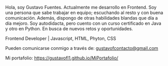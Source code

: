 Hola, soy Gustavo Fuentes. Actualmente me desarrollo en Frontend. Soy una persona que sabe trabajar en equipo; escuchando al resto y con buena comunicación. Además, dispongo de otras habilidades blandas que día a día mejoro. Soy autodidacta, pero cuento con un curso certificado en Java y otro en Python. En busca de nuevos retos y oportunidades.

Frontend Developer | Javascript, HTML, Phyton, CSS

Pueden comunicarse conmigo a través de: gustavofcontacto@gmail.com

Mi portafolio: https://gustavofl1.github.io/MiPortafolio/
